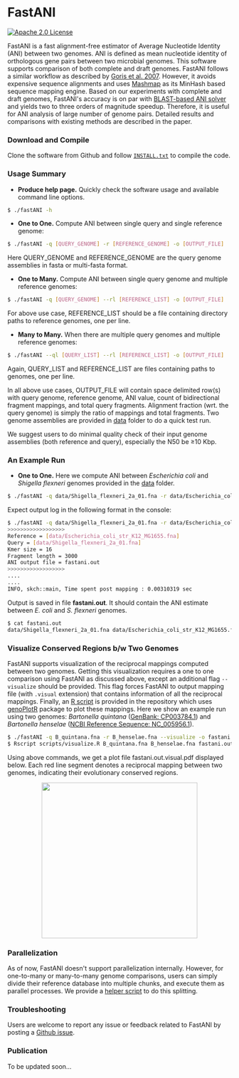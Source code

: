 FastANI
========================================================================
[![Apache 2.0 License](https://img.shields.io/badge/license-Apache%20v2.0-blue.svg)](LICENSE)

FastANI is a fast alignment-free estimator of Average Nucleotide Identity (ANI) between two genomes. ANI is defined as mean nucleotide identity of orthologous gene pairs between two microbial genomes. This software supports comparison of both complete and draft genomes. FastANI follows a similar workflow as described by [Goris et al. 2007](http://www.ncbi.nlm.nih.gov/pubmed/17220447). However, it avoids expensive sequence alignments and uses [Mashmap](https://github.com/marbl/MashMap) as its MinHash based sequence mapping engine. Based on our experiments with complete and draft genomes, FastANI's accuracy is on par with [BLAST-based ANI solver](http://enve-omics.ce.gatech.edu/ani/) and yields two to three orders of magnitude speedup. Therefore, it is useful for ANI analysis of large number of genome pairs. Detailed results and comparisons with existing methods are described in the paper. 

### Download and Compile

Clone the software from Github and follow [`INSTALL.txt`](INSTALL.txt) to compile the code. 

### Usage Summary

* **Produce help page.** Quickly check the software usage and available command line options.

```sh
$ ./fastANI -h
```

* **One to One.** Compute ANI between single query and single reference genome:

```sh
$ ./fastANI -q [QUERY_GENOME] -r [REFERENCE_GENOME] -o [OUTPUT_FILE] 
```

Here QUERY\_GENOME and REFERENCE\_GENOME are the query genome assemblies in fasta or multi-fasta format.

* **One to Many.** Compute ANI between single query genome and multiple reference genomes:

```sh
$ ./fastANI -q [QUERY_GENOME] --rl [REFERENCE_LIST] -o [OUTPUT_FILE]
```

For above use case, REFERENCE\_LIST should be a file containing directory paths to reference genomes, one per line.

* **Many to Many.** When there are multiple query genomes and multiple reference genomes:

```sh
$ ./fastANI --ql [QUERY_LIST] --rl [REFERENCE_LIST] -o [OUTPUT_FILE]
```
Again, QUERY\_LIST and REFERENCE\_LIST are files containing paths to genomes, one per line.

In all above use cases, OUTPUT\_FILE will contain space delimited row(s) with query genome, reference genome, ANI value, count of bidirectional fragment mappings, and total query fragments. Alignment fraction (wrt. the query genome) is simply the ratio of mappings and total fragments. Two genome assemblies are provided in [data](data) folder to do a quick test run. 

We suggest users to do minimal quality check of their input genome assemblies (both reference and query), especially the N50 be ≥10 Kbp.

### An Example Run

* **One to One.** Here we compute ANI between *Escherichia coli* and *Shigella flexneri* genomes provided in the [data](data) folder.

```sh
$ ./fastANI -q data/Shigella_flexneri_2a_01.fna -r data/Escherichia_coli_str_K12_MG1655.fna -o fastani.out 
```

Expect output log in the following format in the console:

```sh
$ ./fastANI -q data/Shigella_flexneri_2a_01.fna -r data/Escherichia_coli_str_K12_MG1655.fna -o fastani.out 
>>>>>>>>>>>>>>>>>>
Reference = [data/Escherichia_coli_str_K12_MG1655.fna]
Query = [data/Shigella_flexneri_2a_01.fna]
Kmer size = 16
Fragment length = 3000
ANI output file = fastani.out
>>>>>>>>>>>>>>>>>>
....
....
INFO, skch::main, Time spent post mapping : 0.00310319 sec
```

Output is saved in file **fastani.out**. It should contain the ANI estimate between *E. coli* and *S. flexneri* genomes.

```sh
$ cat fastani.out
data/Shigella_flexneri_2a_01.fna data/Escherichia_coli_str_K12_MG1655.fna 97.7443 1305 1608
```

### Visualize Conserved Regions b/w Two Genomes

FastANI supports visualization of the reciprocal mappings computed between two genomes. 
Getting this visualization requires a one to one comparison using FastANI as discussed above, except an additional flag `--visualize` should be provided. 
This flag forces FastANI to output mapping file (with `.visual` extension) that contains information of all the reciprocal mappings. 
Finally, an [R script](scripts) is provided in the repository which uses [genoPlotR](https://cran.r-project.org/web/packages/genoPlotR/index.html) package to plot these mappings. 
Here we show an example run using two genomes: *Bartonella quintana* ([GenBank: CP003784.1](https://www.ncbi.nlm.nih.gov/nuccore/CP003784.1)) and *Bartonella henselae* ([NCBI Reference Sequence: NC_005956.1](https://www.ncbi.nlm.nih.gov/nuccore/NC_005956.1)).

```sh
$ ./fastANI -q B_quintana.fna -r B_henselae.fna --visualize -o fastani.out
$ Rscript scripts/visualize.R B_quintana.fna B_henselae.fna fastani.out.visual
```

Using above commands, we get a plot file fastani.out.visual.pdf displayed below. Each red line segment denotes a reciprocal mapping between two genomes, indicating their evolutionary conserved regions.

<p align="center">
<img src="https://alurulab.cc.gatech.edu/sites/all/images/fastani/fastani.out.visual.jpg" height="350"/>
</p>

### Parallelization

As of now, FastANI doesn't support parallelization internally. However, for one-to-many or many-to-many genome comparisons, users can simply divide their reference database into multiple chunks, and execute them as parallel processes. We provide a [helper script](scripts) to do this splitting.

### Troubleshooting

Users are welcome to report any issue or feedback related to FastANI by posting a [Github issue](https://github.com/ParBLiSS/FastANI/issues).

### Publication

To be updated soon...
